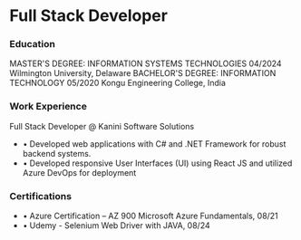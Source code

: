 # Full Stack Developer

### Education
MASTER'S DEGREE: INFORMATION SYSTEMS TECHNOLOGIES 	 04/2024 
Wilmington University, Delaware 
BACHELOR'S DEGREE: INFORMATION TECHNOLOGY 	 05/2020 
Kongu Engineering College, India 

### Work Experience
Full Stack Developer @ Kanini Software Solutions
- • Developed web applications with C# and .NET Framework for robust backend systems.
- •	Developed responsive User Interfaces (UI) using React JS and utilized Azure DevOps for deployment
### Certifications
- • Azure Certification – AZ 900 Microsoft Azure Fundamentals, 08/21
- • Udemy - Selenium Web Driver with JAVA, 08/24



